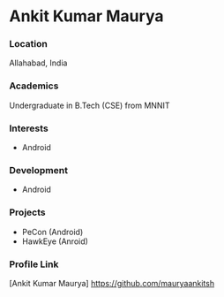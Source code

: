 # Ankit Kumar Maurya

### Location

Allahabad, India

### Academics

Undergraduate in B.Tech (CSE) from MNNIT

### Interests

- Android

### Development

- Android

### Projects

- PeCon (Android)
- HawkEye (Anroid)

### Profile Link

[Ankit Kumar Maurya] https://github.com/mauryaankitsh
